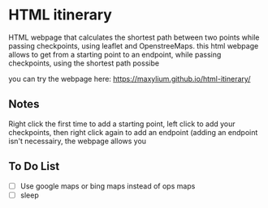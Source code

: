 # HTML itinerary
HTML webpage that calculates the shortest path between two points while passing checkpoints, using leaflet and OpenstreeMaps.
this html webpage allows to get from a starting point to an endpoint, while passing checkpoints, using the shortest path possibe

you can try the webpage here: https://maxylium.github.io/html-itinerary/

## Notes 
Right click the first time to add a starting point, left click to add your checkpoints, then right click again to add an endpoint (adding an endpoint isn't necessairy, the webpage allows you 


## To Do List
- [ ] Use google maps or bing maps instead of ops maps
- [ ] sleep
